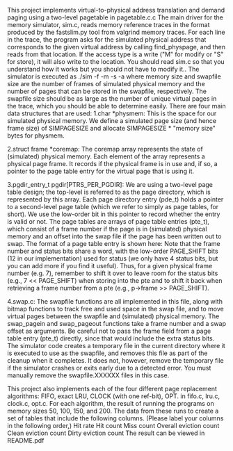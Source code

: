 This project implements virtual-to-physical address translation and demand paging using a two-level pagetable in pagetable.c.c
The main driver for the memory simulator, sim.c, reads memory reference traces in the format produced by the fastslim.py tool from valgrind memory traces. For each line in the trace, the program asks for the simulated physical address that corresponds to the given virtual address by calling find_physpage, and then reads from that location. If the access type is a write ("M" for modify or "S" for store), it will also write to the location. You should read sim.c so that you understand how it works but you should not have to modify it.. 
The simulator is executed as ./sim -f <tracefile> -m <memory size> -s <swapfile size> -a <replacement algorithm> where memory size and swapfile size are the number of frames of simulated physical memory and the number of pages that can be stored in the swapfile, respectively. The swapfile size should be as large as the number of unique virtual pages in the trace, which you should be able to determine easily. 
There are four main data structures that are used: 
1.char *physmem: This is the space for our simulated physical memory. We define a simulated page size (and hence frame size) of SIMPAGESIZE and allocate SIMPAGESIZE * "memory size" bytes for physmem.

2.struct frame *coremap: The coremap array represents the state of (simulated) physical memory. Each element of the array represents a physical page frame. It records if the physical frame is in use and, if so, a pointer to the page table entry for the virtual page that is using it.

3.pgdir_entry_t pgdir[PTRS_PER_PGDIR]: We are using a two-level page table design; the top-level is referred to as the page directory, which is represented by this array. Each page directory entry (pde_t) holds a pointer to a second-level page table (which we refer to simply as page tables, for short). We use the low-order bit in this pointer to record whether the entry is valid or not. The page tables are arrays of page table entries (pte_t), which consist of a frame number if the page is in (simulated) physical memory and an offset into the swap file if the page has been written out to swap. The format of a page table entry is shown here: 
Note that the frame number and status bits share a word, with the low-order PAGE_SHIFT bits (12 in our implementation) used for status (we only have 4 status bits, but you can add more if you find it useful). Thus, for a given physical frame number (e.g. 7), remember to shift it over to leave room for the status bits (e.g., 7 << PAGE_SHIFT) when storing into the pte and to shift it back when retrieving a frame number from a pte (e.g., p->frame >> PAGE_SHIFT). 

4.swap.c: The swapfile functions are all implemented in this file, along with bitmap functions to track free and used space in the swap file, and to move virtual pages between the swapfile and (simulated) physical memory. The swap_pagein and swap_pageout functions take a frame number and a swap offset as arguments. Be careful not to pass the frame field from a page table entry (pte_t) directly, since that would include the extra status bits. The simulator code creates a temporary file in the current directory where it is executed to use as the swapfile, and removes this file as part of the cleanup when it completes. It does not, however, remove the temporary file if the simulator crashes or exits early due to a detected error. You must manually remove the swapfile.XXXXXX files in this case. 

This project also implements each of the four different page replacement algorithms: FIFO, exact LRU, CLOCK (with one ref-bit), OPT. in
fifo.c, lru.c, clock.c, opt.c.
For each algorithm, the result of running the programs on memory sizes 50, 100, 150, and 200. The data from these runs to create a set of tables that include the following columns. (Please label your columns in the following order,) 
Hit rate
Hit count
Miss count
Overall eviction count
Clean eviction count
Dirty eviction count
The result can be viewed in README.pdf
